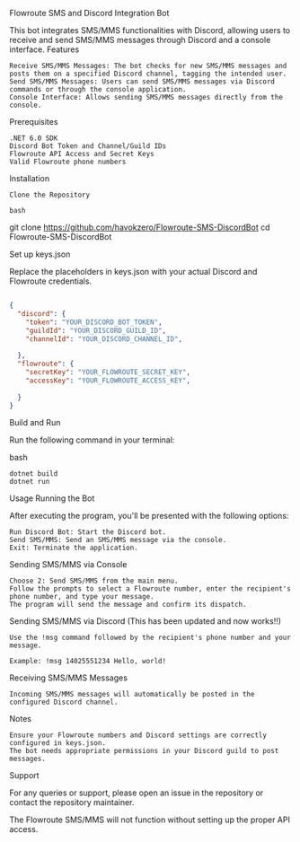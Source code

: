 Flowroute SMS and Discord Integration Bot

This bot integrates SMS/MMS functionalities with Discord, allowing users to receive and send SMS/MMS messages through Discord and a console interface.
Features

    Receive SMS/MMS Messages: The bot checks for new SMS/MMS messages and posts them on a specified Discord channel, tagging the intended user.
    Send SMS/MMS Messages: Users can send SMS/MMS messages via Discord commands or through the console application.
    Console Interface: Allows sending SMS/MMS messages directly from the console.

Prerequisites

    .NET 6.0 SDK
    Discord Bot Token and Channel/Guild IDs
    Flowroute API Access and Secret Keys
    Valid Flowroute phone numbers

Installation

    Clone the Repository

    bash

git clone https://github.com/havokzero/Flowroute-SMS-DiscordBot
cd Flowroute-SMS-DiscordBot

Set up keys.json

Replace the placeholders in keys.json with your actual Discord and Flowroute credentials.

```json

{
  "discord": {
    "token": "YOUR_DISCORD_BOT_TOKEN",
    "guildId": "YOUR_DISCORD_GUILD_ID",
    "channelId": "YOUR_DISCORD_CHANNEL_ID",
    
  },
  "flowroute": {
    "secretKey": "YOUR_FLOWROUTE_SECRET_KEY",
    "accessKey": "YOUR_FLOWROUTE_ACCESS_KEY",
    
  }
}
```

Build and Run

Run the following command in your terminal:

bash

    dotnet build
    dotnet run

Usage
Running the Bot

After executing the program, you'll be presented with the following options:

    Run Discord Bot: Start the Discord bot.
    Send SMS/MMS: Send an SMS/MMS message via the console.
    Exit: Terminate the application.

Sending SMS/MMS via Console

    Choose 2: Send SMS/MMS from the main menu.
    Follow the prompts to select a Flowroute number, enter the recipient's phone number, and type your message.
    The program will send the message and confirm its dispatch.

Sending SMS/MMS via Discord (This has been updated and now works!!)

    Use the !msg command followed by the recipient's phone number and your message.

    Example: !msg 14025551234 Hello, world!

Receiving SMS/MMS Messages

    Incoming SMS/MMS messages will automatically be posted in the configured Discord channel.

Notes

    Ensure your Flowroute numbers and Discord settings are correctly configured in keys.json.
    The bot needs appropriate permissions in your Discord guild to post messages.

Support

For any queries or support, please open an issue in the repository or contact the repository maintainer.

The Flowroute SMS/MMS will not function without setting up the proper API access.


